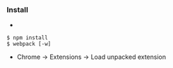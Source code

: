 ### Install

- 
```
$ npm install
$ webpack [-w]
```
- Chrome → Extensions → Load unpacked extension
